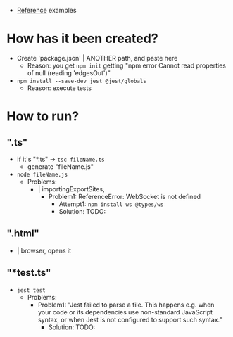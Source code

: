 * [Reference](https://rxjs.dev/api) examples

# How has it been created?
* Create 'package.json' | ANOTHER path, and paste here
  * Reason: you get `npm init` getting "npm error Cannot read properties of null (reading 'edgesOut')"
* `npm install --save-dev jest @jest/globals`
  * Reason: execute tests

# How to run?
## ".ts"
* if it's "*.ts" -> `tsc fileName.ts`
  * generate "fileName.js"
* `node fileName.js`
  * Problems:
    * | importingExportSites,
      * Problem1: ReferenceError: WebSocket is not defined
        * Attempt1: `npm install ws @types/ws`
        * Solution: TODO:
## ".html"
* | browser, opens it

## "*test.ts"
* `jest test`
  * Problems:
    * Problem1: "Jest failed to parse a file. This happens e.g. when your code or its dependencies use non-standard JavaScript syntax, or when Jest is not configured to support such syntax."
      * Solution: TODO:
